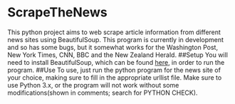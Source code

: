 # ScrapeTheNews
This python project aims to web scrape article information from different news sites using BeautifulSoup. This program is currently in development and so has some bugs, but it somewhat works for the Washington Post, New York Times, CNN, BBC and the New Zealand Herald.
##Setup
You will need to install BeautifulSoup, which can be found [here](https://www.crummy.com/software/BeautifulSoup/), in order to run the program.
##Use
To use, just run the python program for the news site of your choice, making sure to fill in the appropriate urllist file. Make sure to use Python 3.x, or the program will not work without some modifications(shown in comments; search for PYTHON CHECK). 